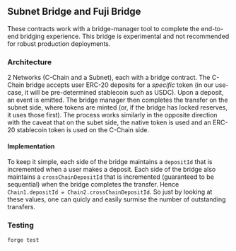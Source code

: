## Subnet Bridge and Fuji Bridge

These contracts work with a bridge-manager tool to complete the end-to-end bridging experience.
This bridge is experimental and not recommended for robust production deployments.

### Architecture

2 Networks (C-Chain and a Subnet), each with a bridge contract. The C-Chain bridge accepts user ERC-20 deposits
for a *specific* token (in our use-case, it will be pre-determined stablecoin such as USDC). Upon a deposit, an event is
emitted. The bridge manager then completes the transfer on the subnet side, where tokens are minted (or, if the bridge has
locked reserves, it uses those first). The process works similarly in the opposite direction with the caveat that on the subet
side, the native token is used and an ERC-20 stablecoin token is used on the C-Chain side.

#### Implementation

To keep it simple, each side of the bridge maintains a `depositId` that is incremented when a user makes a deposit.
Each side of the bridge also maintains a `crossChainDepositId` that is incremented (guaranteed to be sequential) when
the bridge completes the transfer. Hence `Chain1.depositId = Chain2.crossChainDepositId`. So just by looking at these
values, one can quicly and easily surmise the number of outstanding transfers.

### Testing

`forge test`
